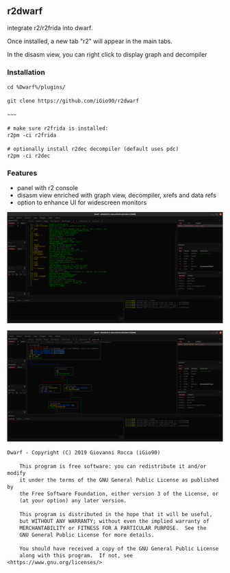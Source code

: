 ## r2dwarf

integrate r2/r2frida into dwarf.

Once installed, a new tab "r2" will appear in the main tabs.

In the disasm view, you can right click to display graph and decompiler

### Installation

```
cd %Dwarf%/plugins/

git clone https://github.com/iGio90/r2dwarf

~~~

# make sure r2frida is installed:
r2pm -ci r2frida

# optionally install r2dec decompiler (default uses pdc)
r2pm -ci r2dec
```

### Features

* panel with r2 console
* disasm view enriched with graph view, decompiler, xrefs and data refs
* option to enhance UI for widescreen monitors

![Alt text](/screenshots/1.png?raw=true "1")

![Alt text](/screenshots/2.png?raw=true "2")

```
Dwarf - Copyright (C) 2019 Giovanni Rocca (iGio90)

    This program is free software: you can redistribute it and/or modify
    it under the terms of the GNU General Public License as published by
    the Free Software Foundation, either version 3 of the License, or
    (at your option) any later version.

    This program is distributed in the hope that it will be useful,
    but WITHOUT ANY WARRANTY; without even the implied warranty of
    MERCHANTABILITY or FITNESS FOR A PARTICULAR PURPOSE.  See the
    GNU General Public License for more details.

    You should have received a copy of the GNU General Public License
    along with this program.  If not, see <https://www.gnu.org/licenses/>
```
